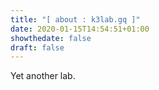 ```yaml
---
title: "[ about : k3lab.gq ]"
date: 2020-01-15T14:54:51+01:00
showthedate: false
draft: false
---
```


Yet another lab.
